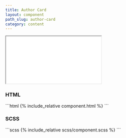 ```yaml
---
title: Author Card
layout: component
path_slug: author-card
category: content
---
```


<iframe class="large" src="{{ site.baseurl}}/component/{{ page.path_slug }}/example.html"></iframe>

<h3>HTML</h3>
```html
{% include_relative component.html %}
```

<h3>SCSS</h3>
```scss
{% include_relative scss/component.scss %}
```
